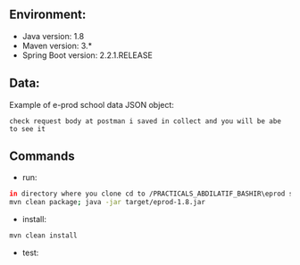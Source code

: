 ## Environment:
- Java version: 1.8
- Maven version: 3.*
- Spring Boot version: 2.2.1.RELEASE


## Data:
Example of e-prod school data JSON object:
```
check request body at postman i saved in collect and you will be abe to see it
```

##
## Commands
- run: 
```bash
in directory where you clone cd to /PRACTICALS_ABDILATIF_BASHIR\eprod school api
mvn clean package; java -jar target/eprod-1.8.jar
```
- install: 
```bash
mvn clean install
```
- test: 
```bash
```
